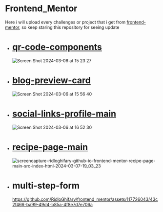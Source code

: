 # Frontend_Mentor

Here i will upload every challenges or project that i get from [frontend-mentor](https://www.frontendmentor.io/), so keep staring this repository for seeing update

- # [qr-code-components](https://ridloghifary.github.io/frontend_mentor/qr-code-component-main/src/index.html)

  ![Screen Shot 2024-03-06 at 15 23 27](https://github.com/RidloGhifary/frontend_mentor/assets/117726043/31129ccf-bd52-452d-8d9d-17ccefd9f892)

- # [blog-preview-card](https://ridloghifary.github.io/frontend_mentor/qr-code-component-main/src/index.html)

  ![Screen Shot 2024-03-06 at 15 56 40](https://github.com/RidloGhifary/frontend_mentor/assets/117726043/0b32b2a4-4db8-4bed-9cff-da3660952b4b)

- # [social-links-profile-main](https://ridloghifary.github.io/frontend_mentor/social-links-profile-main/src/index.html)

  ![Screen Shot 2024-03-06 at 16 52 30](https://github.com/RidloGhifary/frontend_mentor/assets/117726043/5a80f168-f154-4d68-8e5b-4b915faa40a4)

- # [recipe-page-main](https://ridloghifary.github.io/frontend_mentor/recipe-page-main/src/index.html)

  ![screencapture-ridloghifary-github-io-frontend-mentor-recipe-page-main-src-index-html-2024-03-07-19_03_23](https://github.com/RidloGhifary/frontend_mentor/assets/117726043/42d57e53-bad0-49d4-859c-66352ff44f1c)

- # multi-step-form

  https://github.com/RidloGhifary/frontend_mentor/assets/117726043/43c2f466-ba99-49d4-b85a-4f8e7d7e706a
